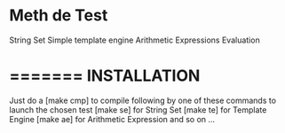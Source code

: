 Meth de Test
========

String Set
Simple template engine
Arithmetic Expressions Evaluation


=======
INSTALLATION
=======

Just do a [make cmp] to compile following by one of these commands
to launch the chosen test
[make se] for String Set
[make te] for Template Engine
[make ae] for Arithmetic Expression
and so on ...
